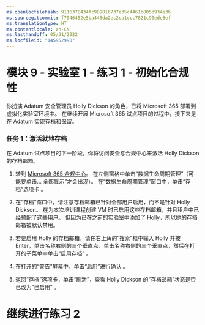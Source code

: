 ```yaml
---
ms.openlocfilehash: 9116378434fc989816737e35c4461b805d934e36
ms.sourcegitcommit: f7046452e5ba445da2ec2ca1ccc7821c90ede5ef
ms.translationtype: HT
ms.contentlocale: zh-CN
ms.lasthandoff: 05/31/2022
ms.locfileid: "145952990"
---
```

# <a name="module-9---lab-1---exercise-1---initialize-compliance"></a>模块 9 - 实验室 1 - 练习 1 - 初始化合规性 

你扮演 Adatum 安全管理员 Holly Dickson 的角色，已将 Microsoft 365 部署到虚拟化实验室环境中。 在继续开展 Microsoft 365 试点项目的过程中，接下来是在 Adatum 实现存档和保留。  

### <a name="task-1--activate-in-place-archiving"></a>任务 1：激活就地存档

在 Adatum 试点项目的下一阶段，你将访问安全与合规中心来激活 Holly Dickson 的存档邮箱。   

1. 转到 [Microsoft 365 合规中心](https://compliance.microsoft.com/)。 在左侧窗格中单击“数据生命周期管理”（可能要单击... 全部显示”才会出现）。 在“数据生命周期管理”窗口中，单击“存档”选项卡 。 

3. 在“存档”窗口中，请注意存档邮箱已针对全部用户启用，而不是针对 Holly Dickson。 在为本次培训课程创建 VM 时已启用这些存档邮箱，并且租户中已经预配了这些用户。 但因为已在之前的实验室中添加了 Holly，所以她的存档邮箱被默认禁用。

4. 若要启用 Holly 的存档邮箱，请在右上角的“搜索”框中输入 Holly 并按 Enter，单击名称右侧的三个垂直点，单击名称右侧的三个垂直点，然后在打开的子菜单中单击“启用存档” 。 

5. 在打开的“警告”屏幕中，单击“启用”进行确认 。 

1. 返回“存档”选项卡，单击“刷新”，查看 Holly Dickson 的“存档邮箱”状态是否已改为“已启用”   。

# <a name="proceed-to-exercise-2"></a>继续进行练习 2
